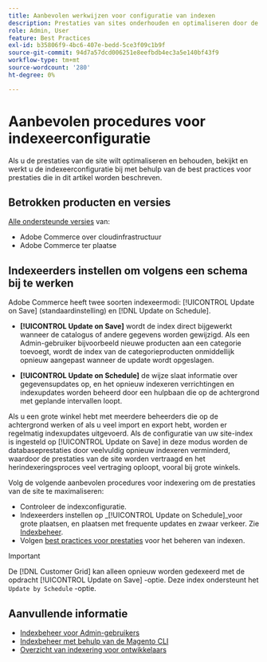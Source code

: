 ```yaml
---
title: Aanbevolen werkwijzen voor configuratie van indexen
description: Prestaties van sites onderhouden en optimaliseren door de best practices voor indexeerconfiguratie te volgen.
role: Admin, User
feature: Best Practices
exl-id: b35806f9-4bc6-407e-bedd-5ce3f09c1b9f
source-git-commit: 94d7a57dcd006251e8eefbdb4ec3a5e140bf43f9
workflow-type: tm+mt
source-wordcount: '280'
ht-degree: 0%

---
```


# Aanbevolen procedures voor indexeerconfiguratie

Als u de prestaties van de site wilt optimaliseren en behouden, bekijkt en werkt u de indexeerconfiguratie bij met behulp van de best practices voor prestaties die in dit artikel worden beschreven.

## Betrokken producten en versies

[Alle ondersteunde versies](../../../release/versions.md) van:

- Adobe Commerce over cloudinfrastructuur
- Adobe Commerce ter plaatse

## Indexeerders instellen om volgens een schema bij te werken

Adobe Commerce heeft twee soorten indexeermodi: [!UICONTROL Update on Save] (standaardinstelling) en [!DNL Update on Schedule].

- **[!UICONTROL Update on Save]** wordt de index direct bijgewerkt wanneer de catalogus of andere gegevens worden gewijzigd. Als een Admin-gebruiker bijvoorbeeld nieuwe producten aan een categorie toevoegt, wordt de index van de categorieproducten onmiddellijk opnieuw aangepast wanneer de update wordt opgeslagen.

- **[!UICONTROL Update on Schedule]** de wijze slaat informatie over gegevensupdates op, en het opnieuw indexeren verrichtingen en indexupdates worden beheerd door een hulpbaan die op de achtergrond met geplande intervallen loopt.

Als u een grote winkel hebt met meerdere beheerders die op de achtergrond werken of als u veel import en export hebt, worden er regelmatig indexupdates uitgevoerd. Als de configuratie van uw site-index is ingesteld op [!UICONTROL Update on Save] in deze modus worden de databaseprestaties door veelvuldig opnieuw indexeren verminderd, waardoor de prestaties van de site worden vertraagd en het herindexeringsproces veel vertraging oploopt, vooral bij grote winkels.

Volg de volgende aanbevolen procedures voor indexering om de prestaties van de site te maximaliseren:

- Controleer de indexconfiguratie.
- Indexeerders instellen op _[!UICONTROL Update on Schedule]_voor grote plaatsen, en plaatsen met frequente updates en zwaar verkeer. Zie [Indexbeheer](https://docs.magento.com/user-guide/system/index-management.html#change-the-index-mode).
- Volgen [best practices voor prestaties](../../../performance/configuration.md) voor het beheren van indexen.

>[!IMPORTANT]
>
>De [!DNL Customer Grid] kan alleen opnieuw worden gedexeerd met de opdracht [!UICONTROL Update on Save] -optie. Deze index ondersteunt het `Update by Schedule` -optie.

## Aanvullende informatie

- [Indexbeheer voor Admin-gebruikers](../../../configuration/cli/manage-indexers.md#configure-indexers)
- [Indexbeheer met behulp van de Magento CLI](https://experienceleague.adobe.com/docs/commerce-operations/configuration-guide/cli/manage-indexers.html)
- [Overzicht van indexering voor ontwikkelaars](https://developer.adobe.com/commerce/php/development/components/indexing/)
